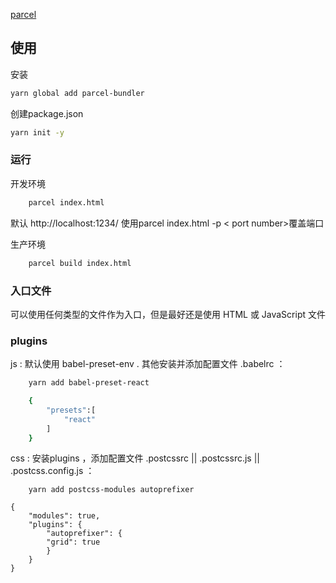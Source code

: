 
[parcel](https://www.parceljs.cn/getting_started.html)
## 使用
安装

``` bash
yarn global add parcel-bundler
```

创建package.json

``` bash
yarn init -y
```

### 运行
开发环境
```bash
    parcel index.html
```
默认 http://localhost:1234/   使用parcel index.html -p < port number>覆盖端口

生产环境
```bash
    parcel build index.html
```

### 入口文件

可以使用任何类型的文件作为入口，但是最好还是使用 HTML 或 JavaScript 文件

### plugins 
js : 默认使用 babel-preset-env . 其他安装并添加配置文件 .babelrc ：

```bash
    yarn add babel-preset-react
```

```bash 
    {
        "presets":[
            "react"
        ]
    }
```

css : 安装plugins ，添加配置文件 .postcssrc || .postcssrc.js || .postcss.config.js ：

```
    yarn add postcss-modules autoprefixer
```
```
{
    "modules": true,
    "plugins": {
        "autoprefixer": {
        "grid": true
        }
    }
}
```



